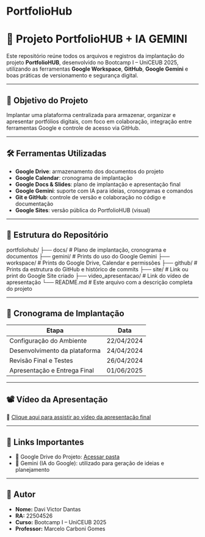 # PortfolioHub
# 📌 Projeto PortfolioHUB + IA GEMINI

Este repositório reúne todos os arquivos e registros da implantação do projeto **PortfolioHUB**, desenvolvido no Bootcamp I – UniCEUB 2025, utilizando as ferramentas **Google Workspace**, **GitHub**, **Google Gemini** e boas práticas de versionamento e segurança digital.

---

## 🧠 Objetivo do Projeto

Implantar uma plataforma centralizada para armazenar, organizar e apresentar portfólios digitais, com foco em colaboração, integração entre ferramentas Google e controle de acesso via GitHub.

---

## 🛠️ Ferramentas Utilizadas

- **Google Drive**: armazenamento dos documentos do projeto  
- **Google Calendar**: cronograma de implantação  
- **Google Docs & Slides**: plano de implantação e apresentação final  
- **Google Gemini**: suporte com IA para ideias, cronogramas e comandos  
- **Git e GitHub**: controle de versão e colaboração no código e documentação  
- **Google Sites**: versão pública do PortfolioHUB (visual)

---

## 📁 Estrutura do Repositório

portfoliohub/
├── docs/ # Plano de implantação, cronograma e documentos
├── gemini/ # Prints do uso do Google Gemini
├── workspace/ # Prints do Google Drive, Calendar e permissões
├── github/ # Prints da estrutura do GitHub e histórico de commits
├── site/ # Link ou print do Google Site criado
├── video_apresentacao/ # Link do vídeo de apresentação
└── README.md # Este arquivo com a descrição completa do projeto

---

## 📅 Cronograma de Implantação

| Etapa                            | Data          |
|----------------------------------|---------------|
| Configuração do Ambiente         | 22/04/2024    |
| Desenvolvimento da plataforma    | 24/04/2024    |
| Revisão Final e Testes           | 26/04/2024    |
| Apresentação e Entrega Final     | 01/06/2025    |

---

## 📽️ Vídeo da Apresentação

🔗 [Clique aqui para assistir ao vídeo da apresentação final](https://link-do-video-aqui.com)

---

## 🔗 Links Importantes

- 📁 Google Drive do Projeto: [Acessar pasta](https://drive.google.com/drive/folders/1ok_4KtDjTOYdyRba27g4At6Do20I4EZk)  
- 🧠 Gemini (IA do Google): utilizado para geração de ideias e planejamento  


---

## 👤 Autor

- **Nome:** Davi Victor Dantas  
- **RA:** 22504526  
- **Curso:** Bootcamp I – UniCEUB 2025  
- **Professor:** Marcelo Carboni Gomes
